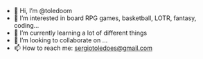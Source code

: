 - 👋 Hi, I’m @toledoom
- 👀 I’m interested in board RPG games, basketball, LOTR, fantasy, coding...
- 🌱 I’m currently learning a lot of different things
- 💞️ I’m looking to collaborate on ...
- 📫 How to reach me: sergiotoledoes@gmail.com

<!---
toledoom/toledoom is a ✨ special ✨ repository because its `README.md` (this file) appears on your GitHub profile.
You can click the Preview link to take a look at your changes.
--->
